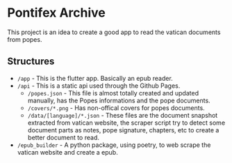 # Pontifex Archive

This project is an idea to create a good app to read the vatican documents from popes.

## Structures

- `/app` - This is the flutter app. Basically an epub reader.
- `/api` - This is a static api used through the Github Pages.
  - `/popes.json` - This file is almost totally created and updated manually, has the Popes informations and the pope documents.
  - `/covers/*.png` - Has non-offical covers for popes documents.
  - `/data/[language]/*.json` - These files are the document snapshot extracted from vatican website, the scraper script try to detect some document parts as notes, pope signature, chapters, etc to create a better document to read.
- `/epub_builder` - A python package, using poetry, to web scrape the vatican website and create a epub.

